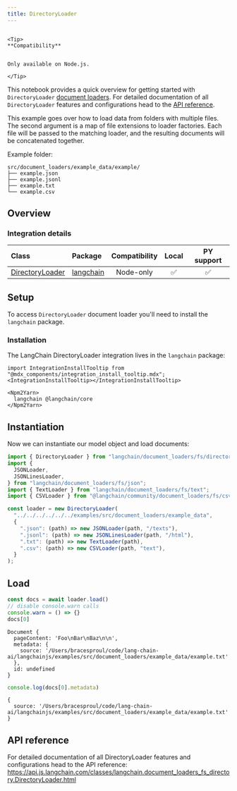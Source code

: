 ```yaml
---
title: DirectoryLoader
---
```


```{=mdx}

<Tip>
**Compatibility**


Only available on Node.js.

</Tip>

```
This notebook provides a quick overview for getting started with `DirectoryLoader` [document loaders](/oss/concepts/document_loaders). For detailed documentation of all `DirectoryLoader` features and configurations head to the [API reference](https://api.js.langchain.com/classes/langchain.document_loaders_fs_directory.DirectoryLoader.html).

This example goes over how to load data from folders with multiple files. The second argument is a map of file extensions to loader factories. Each file will be passed to the matching loader, and the resulting documents will be concatenated together.

Example folder:

```text
src/document_loaders/example_data/example/
├── example.json
├── example.jsonl
├── example.txt
└── example.csv
```
## Overview
### Integration details

| Class | Package | Compatibility | Local | PY support |
| :--- | :--- | :---: | :---: |  :---: |
| [DirectoryLoader](https://api.js.langchain.com/classes/langchain.document_loaders_fs_directory.DirectoryLoader.html) | [langchain](https://api.js.langchain.com/modules/langchain.document_loaders_fs_directory.html) | Node-only | ✅ | ✅ |

## Setup

To access `DirectoryLoader` document loader you'll need to install the `langchain` package.

### Installation

The LangChain DirectoryLoader integration lives in the `langchain` package:

```{=mdx}
import IntegrationInstallTooltip from "@mdx_components/integration_install_tooltip.mdx";
<IntegrationInstallTooltip></IntegrationInstallTooltip>

<Npm2Yarn>
  langchain @langchain/core
</Npm2Yarn>

```
## Instantiation

Now we can instantiate our model object and load documents:


```typescript
import { DirectoryLoader } from "langchain/document_loaders/fs/directory";
import {
  JSONLoader,
  JSONLinesLoader,
} from "langchain/document_loaders/fs/json";
import { TextLoader } from "langchain/document_loaders/fs/text";
import { CSVLoader } from "@langchain/community/document_loaders/fs/csv";

const loader = new DirectoryLoader(
  "../../../../../../examples/src/document_loaders/example_data",
  {
    ".json": (path) => new JSONLoader(path, "/texts"),
    ".jsonl": (path) => new JSONLinesLoader(path, "/html"),
    ".txt": (path) => new TextLoader(path),
    ".csv": (path) => new CSVLoader(path, "text"),
  }
);
```
## Load


```typescript
const docs = await loader.load()
// disable console.warn calls
console.warn = () => {}
docs[0]
```
```output
Document {
  pageContent: 'Foo\nBar\nBaz\n\n',
  metadata: {
    source: '/Users/bracesproul/code/lang-chain-ai/langchainjs/examples/src/document_loaders/example_data/example.txt'
  },
  id: undefined
}
```

```typescript
console.log(docs[0].metadata)
```
```output
{
  source: '/Users/bracesproul/code/lang-chain-ai/langchainjs/examples/src/document_loaders/example_data/example.txt'
}
```
## API reference

For detailed documentation of all DirectoryLoader features and configurations head to the API reference: https://api.js.langchain.com/classes/langchain.document_loaders_fs_directory.DirectoryLoader.html
